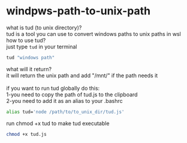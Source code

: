# windpws-path-to-unix-path
what is tud (to unix directory)?<br>
    tud is a tool you can use to convert windows paths to unix paths in wsl<br>
how to use tud?<br>
    just type `tud` in your terminal<br>
```bash
tud "windows path"
```
what will it return?<br>
    it will return the unix path and add "/mnt/" if the path needs it<br>
<br>
if you want to run tud globally do this:<br>
    1-you need to copy the path of tud.js to the clipboard<br>
    2-you need to add it as an alias to your .bashrc
```bash
alias tud='node /path/to/to_unix_dir/tud.js'
```
run chmod +x tud to make tud executable

```bash
chmod +x tud.js
```
